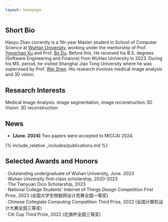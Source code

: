 ```yaml
---
layout: homepage
---
```


## Short Bio
Haoyu Zhao currently is a 1th-year Master student in School of Computer Science at [WuHan University](https://www.whu.edu.cn/), working under the mentorship of Prof. [Yongchao Xu](https://scholar.google.fr/citations?user=ArIg7-0AAAAJ&hl=fr) and Prof. [Bo Du](https://scholar.google.com/citations?user=Shy1gnMAAAAJ&hl=zh-CN&oi=ao). Before this, He received his B.S. degrees (Software Engineering and Finance) from WuHan University in 2023. During his MS. period, he visited Shanghai Jiao Tong University where he was supervised by Prof. [Wei Shen](https://scholar.google.com/citations?hl=zh-CN&user=Ae2kRCEAAAAJ). His research involves medical image analysis and 3D vision. 

## Research Interests
Medical Image Analysis: image segmentation, image reconstruction
3D Vision: 3D reconstruction



## News
- **[June. 2024]** Two papers were accepted to MICCAI 2024.


{% include_relative _includes/publications.md %}

## Selected Awards and Honors
· Outstanding undergraduate of Wuhan University, June. 2023  
· Wuhan University first-class scholarship, 2020-2023   
· The Tianyuan Dico Scholarship, 2023    
· National College Students' Internet of Things Design Competition First Prize, 2023 (全国大学生物联网设计竞赛全国一等奖)   
· Chinese Collegiate Computing Competition Third Prize, 2022 (全国计算机设计大赛全国三等奖)   
· Citi Cup Third Prize, 2022 (花旗杯全国三等奖)   



